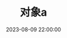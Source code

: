---
title: 对象a
date: 2023-08-09 22:00:00
permalink: /精神分析/对象a/
categories:
- 哲学
- 精神分析
tags:
- 对象a
---